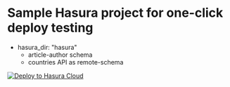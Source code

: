 # Sample Hasura project for one-click deploy testing


- hasura_dir: "hasura"
  - article-author schema
  - countries API as remote-schema
  
[![Deploy to Hasura Cloud](https://graphql-engine-cdn.hasura.io/img/deploy_to_hasura.png)](https://cloud.arusah.com/deploy?github_repo=https://github.com/rikinsk/hasura-one-click-deploy-sample-app&hasura_dir=hasura)
